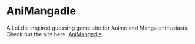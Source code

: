 # AniMangadle

A LoLdle inspired guessing game site for Anime and Manga enthusiasts. 
Check out the site here: [AniMangadle](https://demeil1.github.io/animangadle/)
